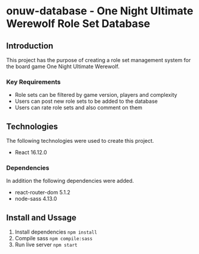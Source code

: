 # onuw-database - One Night Ultimate Werewolf Role Set Database

## Introduction

This project has the purpose of creating a role set management system for the board game One Night Ultimate Werewolf.

### Key Requirements

* Role sets can be filtered by game version, players and complexity
* Users can post new role sets to be added to the database
* Users can rate role sets and also comment on them

## Technologies

The following technologies were used to create this project.

* React 16.12.0

### Dependencies

In addition the following dependencies were added.

* react-router-dom 5.1.2
* node-sass 4.13.0

## Install and Ussage

1. Install dependencies
  `npm install`
2. Compile sass
  `npm compile:sass`
3. Run live server
  `npm start`
  
